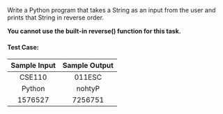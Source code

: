 Write a Python program that takes a String as an input from the user and prints that String in reverse order.

**You cannot use the built-in reverse() function for this task.**

#### Test Case:

| Sample Input | Sample Output |
| :----------: | :-----------: |
|    CSE110    |    011ESC     |
|    Python    |    nohtyP     |
|   1576527    |    7256751    |
